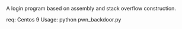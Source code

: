  A login program based on assembly and stack overflow construction.

 req: Centos 9
 Usage: python pwn_backdoor.py
